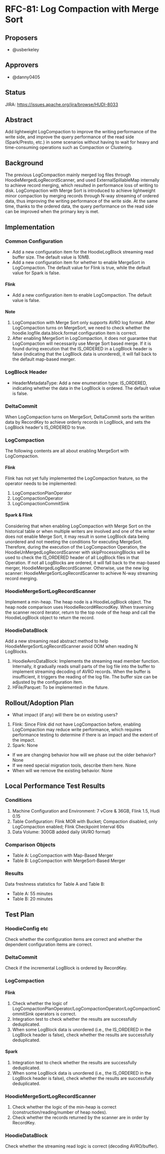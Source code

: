 <!--
  Licensed to the Apache Software Foundation (ASF) under one or more
  contributor license agreements.  See the NOTICE file distributed with
  this work for additional information regarding copyright ownership.
  The ASF licenses this file to You under the Apache License, Version 2.0
  (the "License"); you may not use this file except in compliance with
  the License.  You may obtain a copy of the License at

       http://www.apache.org/licenses/LICENSE-2.0

  Unless required by applicable law or agreed to in writing, software
  distributed under the License is distributed on an "AS IS" BASIS,
  WITHOUT WARRANTIES OR CONDITIONS OF ANY KIND, either express or implied.
  See the License for the specific language governing permissions and
  limitations under the License.
-->
# RFC-81: Log Compaction with Merge Sort

## Proposers
- @usberkeley

## Approvers
- @danny0405

## Status
JIRA: https://issues.apache.org/jira/browse/HUDI-8033

## Abstract
Add lightweight LogCompaction to improve the writing performance of the write side, and improve the query performance of the read side (Spark/Presto, etc.) in some scenarios without having to wait for heavy and time-consuming operations such as Compaction or Clustering.

## Background
The previous LogCompaction mainly merged log files through HoodieMergedLogRecordScanner, and used ExternalSpillableMap internally to achieve record merging, which resulted in performance loss of writing to disk.
LogCompaction with Merge Sort is introduced to achieve lightweight minor compaction by merging records through N-way streaming of ordered data, thus improving the writing performance of the write side. At the same time, thanks to the ordered data, the query performance on the read side can be improved when the primary key is met.

## Implementation
### Common Configuration
- Add a new configuration item for the HoodieLogBlock streaming read buffer size. The default value is 10MB.
- Add a new configuration item for whether to enable MergeSort in LogCompaction. The default value for Flink is true, while the default value for Spark is false.
#### Flink
- Add a new configuration item to enable LogCompaction. The default value is false.
#### Note
1. LogCompaction with Merge Sort only supports AVRO log format. After LogCompaction turns on MergeSort, we need to check whether the hoodie.logfile.data.block.format configuration item is correct.
2. After enabling MergeSort in LogCompaction, it does not guarantee that LogCompaction will necessarily use Merge Sort based merge. If it is found during execution that the IS_ORDERED in a LogBlock header is false (indicating that the LogBlock data is unordered), it will fall back to the default map-based merger.

### LogBlock Header
- HeaderMetadataType: Add a new enumeration type: IS_ORDERED, indicating whether the data in the LogBlock is ordered. The default value is false.

### DeltaCommit
When LogCompaction turns on MergeSort, DeltaCommit sorts the written data by RecordKey to achieve orderly records in LogBlock, and sets the LogBlock header's IS_ORDERED to true.

### LogCompaction
The following contents are all about enabling MergeSort with LogCompaction.
#### Flink
Flink has not yet fully implemented the LogCompaction feature, so the operator needs to be implemented:
1. LogCompactionPlanOperator
2. LogCompactionOperator
3. LogCompactionCommitSink
#### Spark & Flink
Considering that when enabling LogCompaction with Merge Sort on the historical table or when multiple writers are involved and one of the writer does not enable Merge Sort, it may result in some LogBlock data being unordered and not meeting the conditions for executing MergeSort.
Therefore, during the execution of the LogCompaction Operation, the HoodieUnMergedLogRecordScanner with skipProcessingBlocks will be used to check the IS_ORDERED header of all LogBlock files in that Operation. If not all LogBlocks are ordered, it will fall back to the map-based merger, HoodieMergedLogRecordScanner.
Otherwise, use the new log scanner: HoodieMergeSortLogRecordScanner to achieve N-way streaming record merging.

### HoodieMergeSortLogRecordScanner
Implement a min-heap. The heap node is a HoodieLogBlock object. The heap node comparison uses HoodieRecord#RecrodKey.
When traversing the scanner record iterator, return to the top node of the heap and call the HoodieLogBlock object to return the record.

### HoodieDataBlock
Add a new streaming read abstract method to help HoodieMergeSortLogRecordScanner avoid OOM when reading N LogBlocks.
1. HoodieAvroDataBlock: Implements the streaming read member function. Internally, it gradually reads small parts of the log file into the buffer to implement streaming decoding of AVRO records. When the buffer is insufficient, it triggers the reading of the log file. 
The buffer size can be adjusted by the configuration item.
2. HFile/Parquet: To be implemented in the future.

## Rollout/Adoption Plan
- What impact (if any) will there be on existing users?
1. Flink: Since Flink did not have LogCompaction before, enabling LogCompaction may reduce write performance, which requires performance testing to determine if there is an impact and the extent of the impact.
2. Spark: None
- If we are changing behavior how will we phase out the older behavior?
  None
- If we need special migration tools, describe them here.
  None
- When will we remove the existing behavior.
  None

## Local Performance Test Results
### Conditions
1. Machine Configuration and Environment: 7 vCore & 36GB, Flink 1.5, Hudi 0.15
2. Table Configuration: Flink MOR with Bucket; Compaction disabled, only LogCompaction enabled; Flink Checkpoint Interval 60s
3. Data Volume: 300GB added daily (AVRO format)

### Comparison Objects
- Table A: LogCompaction with Map-Based Merger
- Table B: LogCompaction with MergeSort-Based Merger

### Results
Data freshness statistics for Table A and Table B:
- Table A: 55 minutes
- Table B: 20 minutes

## Test Plan
### HoodieConfig etc
Check whether the configuration items are correct and whether the dependent configuration items are correct.

### DeltaCommit
Check if the incremental LogBlock is ordered by RecordKey.

### LogCompaction
#### Flink
1. Check whether the logic of LogCompactionPlanOperator/LogCompactionOperator/LogCompactionCommitSink operators is correct.
2. Integration test to check whether the results are successfully deduplicated.
3. When some LogBlock data is unordered (i.e., the IS_ORDERED in the LogBlock header is false), check whether the results are successfully deduplicated.
#### Spark
1. Integration test to check whether the results are successfully deduplicated.
2. When some LogBlock data is unordered (i.e., the IS_ORDERED in the LogBlock header is false), check whether the results are successfully deduplicated.
### HoodieMergeSortLogRecordScanner
1. Check whether the logic of the min-heap is correct (construction/reading/number of heap nodes).
2. Check whether the records returned by the scanner are in order by RecordKey.

### HoodieDataBlock
Check whether the streaming read logic is correct (decoding AVRO/buffer).

